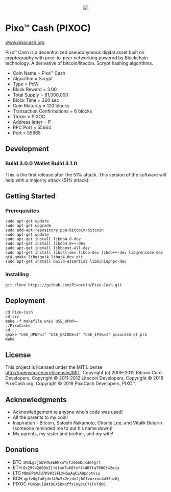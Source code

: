<p align="center">
	<img src="http://tinyimg.io/i/uojqJGo.png"/>
</p>

# Pixo™ Cash (PIXOC)
www.pixocash.org

Pixo™ Cash is a decentralized pseudonymous digital asset built on cryptography with peer-to-peer networking powered by Blockchain technology.  A derivative of bitcoin/litecoin.  Scrypt hashing algorithms.

* Coin Name = Pixo™ Cash
* Algorithm = Scrypt
* Type = PoW
* Block Reward = 3.00
* Total Supply = 81,000,000
* Block Time = 360 sec
* Coin Maturity = 120 blocks
* Transaction Confirmations = 6 blocks
* Ticker = PIXOC
* Address letter = P
* RPC Port = 55664
* Port = 55665

## Development
### Build 3.0.0 Wallet Build 3.1.0
This is the first release after the 51% attack.  This version of the software will help with a majority attack (51% attack)!

## Getting Started 

### Prerequisites

```
sudo apt-get update
sudo apt-get upgrade
sudo add-apt-repository ppa:bitcoin/bitcoin
sudo apt-get update
sudo apt-get install libdb4.8-dev
sudo apt-get install libdb4.8++-dev
sudo apt-get install libboost-all-dev
sudo apt-get install libssl-dev libdb-dev libdb++-dev libqrencode-dev qt4-qmake libqtgui4 libqt4-dev git
sudo apt-get install build-essential libminiupnpc-dev 
```

### Installing
```
git clone https://github.com/Pixocoin/Pixo-Cash.git
```
## Deployment

```
cd Pixo-Cash
cd src
make -f makefile.unix USE_UPNP=-
./PixoCashd
cd ..
qmake "USE_UPNP=1" "USE_QRCODE=1" "USE_IPV6=1" pixocash-qt.pro
make
```

## License

This project is licensed under the MIT License http://opensource.org/licenses/MIT.  Copyright (c) 2009-2012 Bitcoin Core Developers, Copyright © 2011-2012 Litecoin Developers, Copyright © 2018 PixoCash.org, Copyright © 2018 PixoCash Developers, PIXO™.
## Acknowledgments

* Acknowledgement to anyone who's code was used!
* All the parents to my coin!
* Inspiration - Bitcoin, Satoshi Nakamoto, Charlie Lee, and Vitalik Buterin (someone reminded me to put his name down)!
* My parents, my sister and brother, and my wife!

## Donations

* BTC ```1MdLg5jSQ94GaEHNxoYxfJdeSDuKdn4g7T```
* ETH ```0x29942d09e21fd14e7a68feff4d07fa7000342eda```
* LTC ```M8mQPsVZD7KVR3SFLXHGaAqkiA9pdptvsu```
* BCH ```qpfv8gfu0jdnf49w5x2ezdu2jh07vuzxnu4433uz0j```
* PIXOC ```PGmSuuiBAtDGX5Bxqffs1HypCC71FvTd68```

